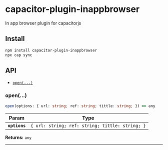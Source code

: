 # capacitor-plugin-inappbrowser

In app browser plugin for capacitorjs

## Install

```bash
npm install capacitor-plugin-inappbrowser
npx cap sync
```

## API

<docgen-index>

* [`open(...)`](#open)

</docgen-index>

<docgen-api>
<!--Update the source file JSDoc comments and rerun docgen to update the docs below-->

### open(...)

```typescript
open(options: { url: string; ref: string; tittle: string; }) => any
```

| Param         | Type                                                       |
| ------------- | ---------------------------------------------------------- |
| **`options`** | <code>{ url: string; ref: string; tittle: string; }</code> |

**Returns:** <code>any</code>

--------------------

</docgen-api>
